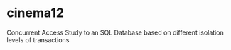 # cinema12
Concurrent Access Study to an SQL Database based on different isolation levels of transactions
